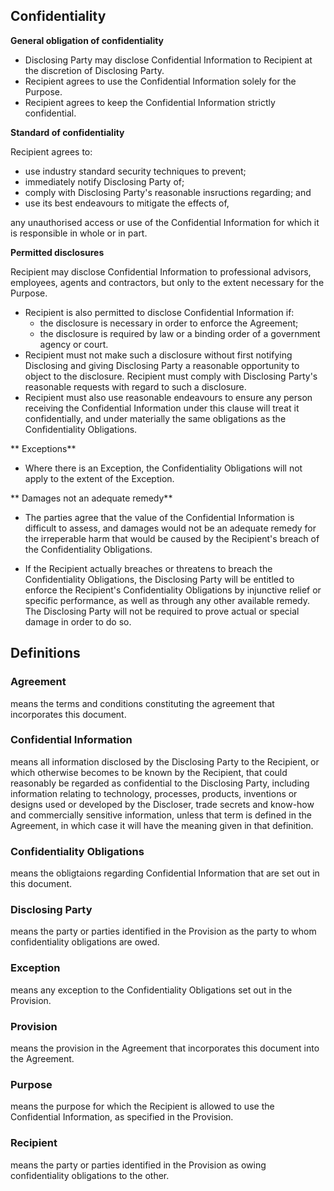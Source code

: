 ## Confidentiality

**General obligation of confidentiality**

- Disclosing Party may disclose Confidential Information to Recipient at the discretion of Disclosing Party.
- Recipient agrees to use the Confidential Information solely for the Purpose.
- Recipient agrees to keep the Confidential Information strictly confidential.

**Standard of confidentiality**

Recipient agrees to:
- use industry standard security techniques to prevent;
- immediately notify Disclosing Party of;
- comply with Disclosing Party's reasonable insructions regarding; and
- use its best endeavours to mitigate the effects of,

any unauthorised access or use of the Confidential Information for which it is responsible in whole or in part.

**Permitted disclosures**

Recipient may disclose Confidential Information to professional advisors, employees, agents and contractors, but only to the extent necessary for the Purpose.

- Recipient is also permitted to disclose Confidential Information if:
	- the disclosure is necessary in order to enforce the Agreement;
	- the disclosure is required by law or a binding order of a government agency or court.
- Recipient must not make such a disclosure without first notifying Disclosing and giving Disclosing Party a reasonable opportunity to object to the disclosure. Recipient must comply with Disclosing Party's reasonable requests with regard to such a disclosure.
- Recipient must also use reasonable endeavours to ensure any person receiving the Confidential Information under this clause will treat it confidentially, and under materially the same obligations as the Confidentiality Obligations.

** Exceptions**
- Where there is an Exception, the Confidentiality Obligations will not apply to the extent of the Exception.

** Damages not an adequate remedy**

- The parties agree that the value of the Confidential Information is difficult to assess, and damages would not be an adequate remedy for the irreperable harm that would be caused by the Recipient's breach of the Confidentiality Obligations.

- If the Recipient actually breaches or threatens to breach the Confidentiality Obligations, the Disclosing Party will be entitled to enforce the Recipient's Confidentiality Obligations by injunctive relief or specific performance, as well as through any other available remedy. The Disclosing Party will not be required to prove actual or special damage in order to do so.

## Definitions

### Agreement
means the terms and conditions constituting the agreement that incorporates this document.

### Confidential Information
means all information disclosed by the Disclosing Party to the Recipient, or which otherwise becomes to be known by the Recipient, that could reasonably be regarded as confidential to the Disclosing Party, including information relating to technology, processes, products, inventions or designs used or developed by the Discloser, trade secrets and know-how and commercially sensitive information, unless that term is defined in the Agreement, in which case it will have the meaning given in that definition.

### Confidentiality Obligations
means the obligtaions regarding Confidential Information that are set out in this document.

### Disclosing Party
means the party or parties identified in the Provision as the party to whom confidentiality obligations are owed.

### Exception
means any exception to the Confidentiality Obligations set out in the Provision.

### Provision
means the provision in the Agreement that incorporates this document into the Agreement.

### Purpose
means the purpose for which the Recipient is allowed to use the Confidential Information, as specified in the Provision.

### Recipient
means the party or parties identified in the Provision as owing confidentiality obligations to the other.

